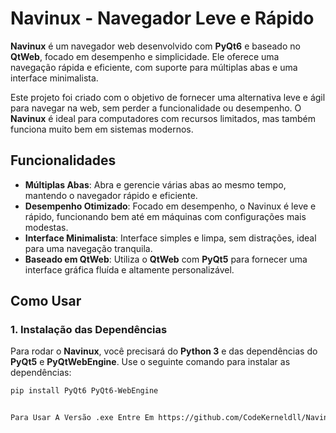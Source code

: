 # Navinux - Navegador Leve e Rápido

**Navinux** é um navegador web desenvolvido com **PyQt6** e baseado no **QtWeb**, focado em desempenho e simplicidade. Ele oferece uma navegação rápida e eficiente, com suporte para múltiplas abas e uma interface minimalista.

Este projeto foi criado com o objetivo de fornecer uma alternativa leve e ágil para navegar na web, sem perder a funcionalidade ou desempenho. O **Navinux** é ideal para computadores com recursos limitados, mas também funciona muito bem em sistemas modernos.

## Funcionalidades

- **Múltiplas Abas**: Abra e gerencie várias abas ao mesmo tempo, mantendo o navegador rápido e eficiente.
- **Desempenho Otimizado**: Focado em desempenho, o Navinux é leve e rápido, funcionando bem até em máquinas com configurações mais modestas.
- **Interface Minimalista**: Interface simples e limpa, sem distrações, ideal para uma navegação tranquila.
- **Baseado em QtWeb**: Utiliza o **QtWeb** com **PyQt5** para fornecer uma interface gráfica fluída e altamente personalizável.

## Como Usar

### 1. **Instalação das Dependências**

Para rodar o **Navinux**, você precisará do **Python 3** e das dependências do **PyQt5** e **PyQtWebEngine**. Use o seguinte comando para instalar as dependências:

```bash
pip install PyQt6 PyQt6-WebEngine


Para Usar A Versão .exe Entre Em https://github.com/CodeKerneldll/Navinux/releases
